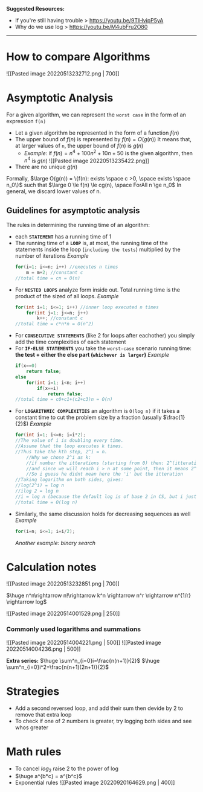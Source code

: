 **Suggested Resources:**
- If you're still having trouble > https://youtu.be/9TlHvipP5yA
- Why do we use log > https://youtu.be/M4ubFru2O80
--- 
# How to compare Algorithms
![[Pasted image 20220513232712.png | 700]]

# Asymptotic Analysis
For a given algorithm, we can represent the `worst case` in the form of an expression `f(n)`

- Let a given algorithm be represented in the form of a function $f(n)$
- The upper bound of $f(n)$ is represented by $f(n)=O(g(n))$
	It means that, at larger values of `n`, the upper bound of $f(n)$ is $g(n)$
	- *Example:* if $f(n)=n^4+100n^2+10n+50$ is the given algorithm, then $n^4$ is $g(n)$
	  ![[Pasted image 20220513235422.png]]
- There are no unique $g(n)$

Formally, $\large O(g(n)) = \{f(n): exists \space c >0, \space exists \space n_0\}$ such that $\large 0 \le f(n) \le cg(n), \space ForAll n \ge n_0$
In general, we discard lower values of n.

## Guidelines for asymptotic analysis
The rules in determining the running time of an algorithm:
- each **`STATEMENT`** has a running time of 1
- The running time of a **`LOOP`** is, at most, the running time of the statements inside the loop (`including the tests`) multiplied by the number of iterations
  *Example*
	```c
	for(i=1; i<=n; i++) //executes n times
		m = m+2; //constant c
	//total time = cn = O(n)
	```
- For **`NESTED LOOPS`** analyze form inside out. Total running time is the product of the sized of all loops.
	*Example*
	```c
	for(int i=1; i<=1; i++) //inner loop executed n times
		for(int j=1; j<=n; j++)
			k++; //constant c
	//total time = c*n*n = O(n^2)
	```
- For **`CONSECUTIVE STATEMENTS`** (like 2 for loops after eachother) you simply add the time complexities of each statement	
- For **`IF-ELSE STATEMENTS`** you take the `worst-case` scenario running time: **the test + either the else part (`whichever is larger`)**
  *Example*
	```c
	if(x==0)
		return false;
	else
		for(int i=1; i<n; i++)
			if(x==i)
				return false;
	//total time = c0+c1+(c2+c3)n = O(n)
	```
- For **`LOGARITHMIC COMPLEXITIES`** an algorithm is `O(log n)` if it takes a constant time to cut the problem size by a fraction (usually $\frac{1}{2}$)
	*Example*
	```c
	for(int i=1; i<=n; i=i*2);
	//The value of i is doubling every time.
	//Assume that the loop executes k times. 
	//Thus take the kth step, 2^i = n.
		//Why we chose 2^i as k:
		//if number the itterations (starting from 0) then: 2^(itteration) = i
		//and since we will reach i > n at some point, then it means 2^(itteration where i > n)
		//So i guess he didnt mean here the 'i' but the itteration
	//Taking logarithm on both sides, gives:
	//log(2^i) = log n
	//ilog 2 = log n
	//i = log n (because the default log is of base 2 in CS, but i just found out that if we multiply by 3 we use log_3, it makes sense)
	//total time = O(log n)
	```
- Similarly, the same discussion holds for decreasing sequences as well
	*Example*
	```c
	for(i=n; i<=1; i=i/2);
	```
	*Another example: binary search*

# Calculation notes
![[Pasted image 20220513232851.png | 700]]

$\huge n^n\rightarrow n!\rightarrow k^n \rightarrow n^r \rightarrow n^{1/r} \rightarrow log$

![[Pasted image 20220514001529.png | 250]]

### Commonly used logarithms and summations
![[Pasted image 20220514004221.png | 500]]
![[Pasted image 20220514004236.png | 500]]

**Extra series:**
$\huge \sum^n_{i=0}i=\frac{n(n+1)}{2}$
$\huge \sum^n_{i=0}i^2=\frac{n(n+1)(2n+1)}{2}$
# Strategies
- Add a second reversed loop, and add their sum then devide by 2 to remove that extra loop
- To check if one of 2 numbers is greater, try logging both sides and see whos greater

# Math rules
- To cancel $log_2$ raise 2 to the power of log
- $\huge a^{b*c} = a^{b^c}$
- Exponential rules
![[Pasted image 20220920164629.png | 400]]